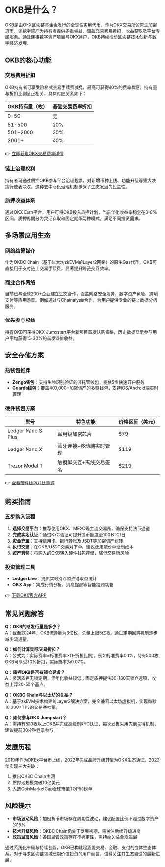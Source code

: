 # OKB是什么？

OKB是由OKX区块链基金会发行的全球性实用代币，作为OKX交易所的原生加密货币，该数字资产为持有者提供多重权益，涵盖交易费用折扣、收益获取及平台专属服务。通过连接数字资产项目与OKX用户，OKB持续推动区块链技术创新与数字经济发展。

## OKB的核心功能

### 交易费用折扣
OKB持有者可享受阶梯式交易手续费减免，最高可获得40%的费率优惠。持有量与折扣比例呈正相关，具体对应关系如下：

| OKB持有量（枚） | 基础交易费率折扣 |
|-----------------|------------------|
| 0-50            | 无               |
| 51-500          | 20%              |
| 501-2000        | 30%              |
| 2001+           | 40%              |

👉 [立即获取OKX交易费率详情](https://bit.ly/okx_welcome)

### 链上治理权利
持有者可通过质押OKB参与平台治理投票，对新增币种上线、功能升级等重大决策行使表决权。这种去中心化治理机制确保了生态发展的民主性。

### 质押收益体系
通过OKX Earn平台，用户可将OKB投入质押计划，当前年化收益率稳定在3-8%区间。质押周期分为灵活存取和固定期限两种模式，满足不同投资需求。

## 多场景应用生态

### 网络结算媒介
作为OKBC Chain（基于以太坊zkEVM的Layer2网络）的原生Gas代币，OKB可直接用于支付链上交易手续费，显著提升跨链交互效率。

### 商业合作网络
目前已与全球200+企业建立生态合作，涵盖网络安全服务、数字资产保险、跨境支付等应用场景。例如通过与Chainalysis合作，为用户提供专业的链上数据分析服务。

### 优先参与权益
持有OKB可获得OKX Jumpstart平台新项目首发认购资格，历史数据显示参与用户平均获得15-30%的首发溢价收益。

## 安全存储方案

### 热钱包推荐
- **Zengo钱包**：支持生物识别验证的非托管钱包，提供5步快速开户服务
- **Guarda钱包**：覆盖400,000+加密资产的多链钱包，支持iOS/Android端实时管理

### 硬件钱包方案
| 型号            | 特色功能                     | 价格区间（美元） |
|-----------------|------------------------------|------------------|
| Ledger Nano S Plus | 军用级加密芯片               | $79              |
| Ledger Nano X   | 蓝牙连接+移动端实时管理       | $119             |
| Trezor Model T  | 触摸屏交互+离线交易签名       | $219             |

👉 [查看硬件钱包对比测评](https://bit.ly/okx_welcome)

## 购买指南

### 五步购入流程
1. **选择交易平台**：推荐使用OKX、MEXC等主流交易所，确保支持法币通道
2. **完成实名认证**：通过KYC验证可提升提币额度至100 BTC/日
3. **资金充值**：支持信用卡、银行转账及USDT等加密资产划转
4. **执行交易**：在OKB/USDT交易对下单，建议使用限价单控制成本
5. **资产转移**：将购入的OKB转入硬件钱包存储，降低交易所风险

### 投资管理工具
- **Ledger Live**：提供实时持仓监控与收益统计
- **OKX App**：集成行情分析、消息提醒等智能投顾功能

👉 [下载OKX官方APP](https://bit.ly/okx_welcome)

## 常见问题解答

**Q：OKB的总发行量是多少？**  
A：截至2024年，OKB流通量为3亿枚，总量上限5亿枚，通过定期回购机制逐步减少流通量。

**Q：如何计算实际交易折扣？**  
A：公式为：实际费率=标准费率×(1-折扣比例)。例如标准费率0.1%，持有500枚OKB可享受30%折扣，实际费率为0.07%。

**Q：质押OKB是否有锁仓要求？**  
A：灵活质押无锁定期，但年化收益较低；固定质押提供30-180天锁仓选项，收益上浮20-50个基点。

**Q：OKBC Chain与以太坊的关系？**  
A：基于zkEVM技术构建的Layer2解决方案，完全兼容以太坊虚拟机，实现每秒10,000+TPS的交易吞吐量。

**Q：如何参与OKX Jumpstart？**  
A：需持有500枚以上OKB并完成高级别KYC认证，每次发售采用先到先得机制，建议提前30分钟登录参与。

## 发展历程

2019年作为OKEx平台币上线，2022年完成品牌升级转型为OKX生态通证。2023年实现三大突破：
1. 推出OKBC Chain主网
2. 质押池规模突破10亿美元
3. 入选CoinMarketCap全球市值TOP50榜单

## 风险提示

- **市场波动风险**：加密货币市场存在周期性波动，建议配置比例不超过数字资产的15%
- **技术升级风险**：OKBC Chain仍处于发展初期，需关注后续升级进度
- **政策监管风险**：各国监管政策存在不确定性，需持续关注合规进展

通过系统化布局与持续创新，OKB已构建起涵盖交易、金融、支付的立体生态体系。对于寻求区块链领域长期价值投资的用户而言，值得关注其生态建设的最新进展。